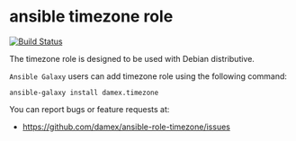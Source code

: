 # ansible timezone role

[![Build Status](https://travis-ci.org/damex/ansible-role-timezone.svg?branch=master)](https://travis-ci.org/damex/ansible-role-timezone)

The timezone role is designed to be used with Debian distributive.

`Ansible Galaxy` users can add timezone role using the following command:

`ansible-galaxy install damex.timezone`

You can report bugs or feature requests at:

* https://github.com/damex/ansible-role-timezone/issues
